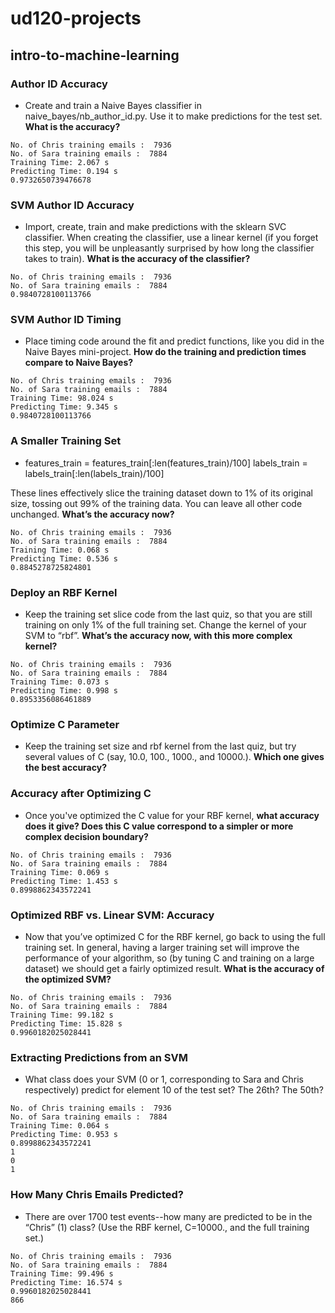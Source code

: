 ud120-projects
==============

## intro-to-machine-learning

### Author ID Accuracy
- Create and train a Naive Bayes classifier in naive_bayes/nb_author_id.py. Use it to make predictions for the test set. **What is the accuracy?**

```
No. of Chris training emails :  7936
No. of Sara training emails :  7884
Training Time: 2.067 s
Predicting Time: 0.194 s
0.9732650739476678
```
### SVM Author ID Accuracy
- Import, create, train and make predictions with the sklearn SVC classifier. When creating the classifier, use a linear kernel (if you forget this step, you will be unpleasantly surprised by how long the classifier takes to train). **What is the accuracy of the classifier?**

```
No. of Chris training emails :  7936
No. of Sara training emails :  7884
0.9840728100113766
```
### SVM Author ID Timing
- Place timing code around the fit and predict functions, like you did in the Naive Bayes mini-project. **How do the training and prediction times compare to Naive Bayes?**

```
No. of Chris training emails :  7936
No. of Sara training emails :  7884
Training Time: 98.024 s
Predicting Time: 9.345 s
0.9840728100113766
```
### A Smaller Training Set
- features_train = features_train[:len(features_train)/100]
labels_train = labels_train[:len(labels_train)/100]

These lines effectively slice the training dataset down to 1% of its original size, tossing out 99% of the training data. You can leave all other code unchanged. **What’s the accuracy now?**

```
No. of Chris training emails :  7936
No. of Sara training emails :  7884
Training Time: 0.068 s
Predicting Time: 0.536 s
0.8845278725824801
```
### Deploy an RBF Kernel
- Keep the training set slice code from the last quiz, so that you are still training on only 1% of the full training set. Change the kernel of your SVM to “rbf”. **What’s the accuracy now, with this more complex kernel?**

```
No. of Chris training emails :  7936
No. of Sara training emails :  7884
Training Time: 0.073 s
Predicting Time: 0.998 s
0.8953356086461889
```
### Optimize C Parameter
- Keep the training set size and rbf kernel from the last quiz, but try several values of C (say, 10.0, 100., 1000., and 10000.). **Which one gives the best accuracy?**

### Accuracy after Optimizing C
- Once you've optimized the C value for your RBF kernel, **what accuracy does it give? Does this C value correspond to a simpler or more complex decision boundary?**

```
No. of Chris training emails :  7936
No. of Sara training emails :  7884
Training Time: 0.069 s
Predicting Time: 1.453 s
0.8998862343572241
```
### Optimized RBF vs. Linear SVM: Accuracy
- Now that you’ve optimized C for the RBF kernel, go back to using the full training set. In general, having a larger training set will improve the performance of your algorithm, so (by tuning C and training on a large dataset) we should get a fairly optimized result. **What is the accuracy of the optimized SVM?**

```
No. of Chris training emails :  7936
No. of Sara training emails :  7884
Training Time: 99.182 s
Predicting Time: 15.828 s
0.9960182025028441
```

### Extracting Predictions from an SVM
- What class does your SVM (0 or 1, corresponding to Sara and Chris respectively) predict for element 10 of the test set? The 26th? The 50th?

```
No. of Chris training emails :  7936
No. of Sara training emails :  7884
Training Time: 0.064 s
Predicting Time: 0.953 s
0.8998862343572241
1
0
1
```
### How Many Chris Emails Predicted?
- There are over 1700 test events--how many are predicted to be in the “Chris” (1) class? (Use the RBF kernel, C=10000., and the full training set.)
```
No. of Chris training emails :  7936
No. of Sara training emails :  7884
Training Time: 99.496 s
Predicting Time: 16.574 s
0.9960182025028441
866
```